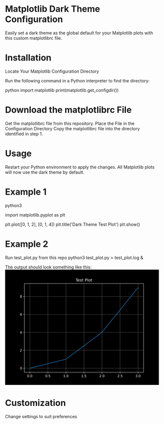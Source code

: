 # Matplotlib Dark Theme Configuration
Easily set a dark theme as the global default for your Matplotlib plots with this custom matplotlibrc file.

# Installation
Locate Your Matplotlib Configuration Directory

Run the following command in a Python interpreter to find the directory:

python
import matplotlib
print(matplotlib.get_configdir())

# Download the matplotlibrc File

Get the matplotlibrc file from this repository.
Place the File in the Configuration Directory
Copy the matplotlibrc file into the directory identified in step 1.

# Usage
Restart your Python environment to apply the changes. All Matplotlib plots will now use the dark theme by default.

# Example 1
python3

import matplotlib.pyplot as plt

plt.plot([0, 1, 2], [0, 1, 4])
plt.title('Dark Theme Test Plot')
plt.show()

# Example 2

Run test_plot.py from this repo
python3 test_plot.py > test_plot.log & 

The output should look something like this:
![Dark Theme Example](test_plot.png)

# Customization
Change settings to suit preferences
